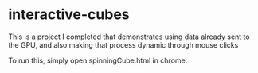 # interactive-cubes
This is a project I completed that demonstrates using data already sent to the GPU, and also making that process dynamic through mouse clicks

To run this, simply open spinningCube.html in chrome.
